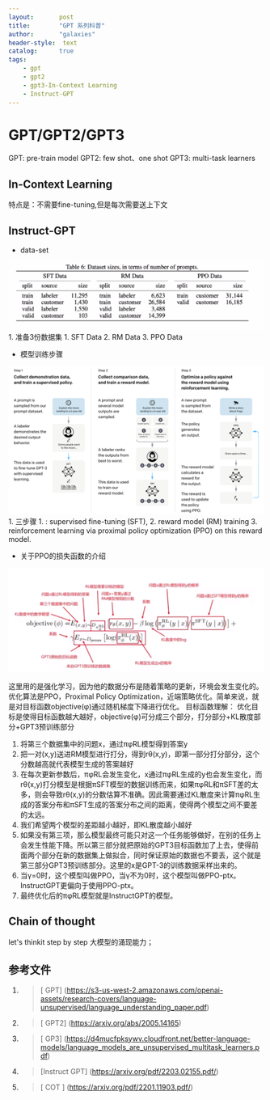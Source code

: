 ```yaml
---
layout:       post
title:        "GPT 系列科普"
author:       "galaxies"
header-style:  text
catalog:      true
tags:
    - gpt
    - gpt2
    - gpt3-In-Context Learning
    - Instruct-GPT
---
```


# GPT/GPT2/GPT3
GPT: pre-train model
GPT2: few shot、one shot
GPT3: multi-task learners

## In-Context Learning
特点是：不需要fine-tuning,但是每次需要送上下文

## Instruct-GPT

* data-set 
<img src="../img/in-post/post-ai/model/data-set.png">  
1. 准备3份数据集
   1. SFT Data
   2. RM Data
   3. PPO Data

* 模型训练步骤
<img src="../img/in-post/post-ai/model/Instruct-architecture.png">
1. 三步骤
   1. :  supervised fine-tuning (SFT), 
   2. reward model (RM) training
   3. reinforcement learning via proximal policy optimization (PPO) on this reward model.

* 关于PPO的损失函数的介绍
<img src="../img/in-post/post-ai/model/ppo.png">

这里用的是强化学习，因为他的数据分布是随着策略的更新，环境会发生变化的。优化算法是PPO，Proximal Policy Optimization，近端策略优化。简单来说，就是对目标函数objective(φ)通过随机梯度下降进行优化。
目标函数理解：
优化目标是使得目标函数越大越好，objective(φ)可分成三个部分，打分部分+KL散度部分+GPT3预训练部分
1. 将第三个数据集中的问题x，通过πφRL模型得到答案y
2. 把一对(x,y)送进RM模型进行打分，得到rθ(x,y)，即第一部分打分部分，这个分数越高就代表模型生成的答案越好
3. 在每次更新参数后，πφRL会发生变化，x通过πφRL生成的y也会发生变化，而rθ(x,y)打分模型是根据πSFT模型的数据训练而来，如果πφRL和πSFT差的太多，则会导致rθ(x,y)的分数估算不准确。因此需要通过KL散度来计算πφRL生成的答案分布和πSFT生成的答案分布之间的距离，使得两个模型之间不要差的太远。
4. 我们希望两个模型的差距越小越好，即KL散度越小越好
5. 如果没有第三项，那么模型最终可能只对这一个任务能够做好，在别的任务上会发生性能下降。所以第三部分就把原始的GPT3目标函数加了上去，使得前面两个部分在新的数据集上做拟合，同时保证原始的数据也不要丢，这个就是第三部分GPT3预训练部分。这里的x是GPT-3的训练数据采样出来的。
6. 当γ=0时，这个模型叫做PPO，当γ不为0时，这个模型叫做PPO-ptx。InstructGPT更偏向于使用PPO-ptx。
7. 最终优化后的πφRL模型就是InstructGPT的模型。

## Chain of thought

let's thinkit step by step
大模型的涌现能力；


## 参考文件

1.  > [ GPT]
   (https://s3-us-west-2.amazonaws.com/openai-assets/research-covers/language-unsupervised/language_understanding_paper.pdf) 

2.  > [ GPT2]
   (https://arxiv.org/abs/2005.14165) 
3.  > [ GP3]
   (https://d4mucfpksywv.cloudfront.net/better-language-models/language_models_are_unsupervised_multitask_learners.pdf) 

4.  > [Instruct GPT]
   (https://arxiv.org/pdf/2203.02155.pdf/) 
5.  > [ COT ]
   (https://arxiv.org/pdf/2201.11903.pdf/) 



